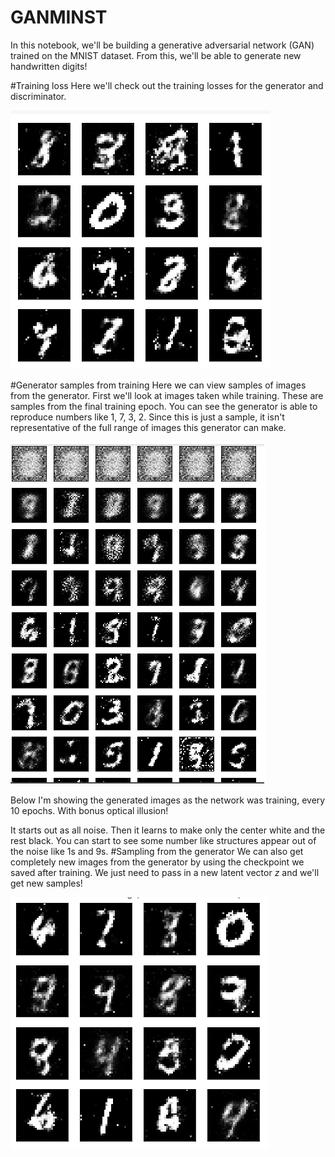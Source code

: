 # GANMINST

In this notebook, we'll be building a generative adversarial network (GAN) trained on the MNIST dataset. From this, we'll be able to generate new handwritten digits!


#Training loss
Here we'll check out the training losses for the generator and discriminator.

![Screenshot](digits.png)

#Generator samples from training
Here we can view samples of images from the generator. First we'll look at images taken while training.
These are samples from the final training epoch. You can see the generator is able to reproduce numbers like 1, 7, 3, 2. Since this is just a sample, it isn't representative of the full range of images this generator can make.

![Screenshot](digit.png)

Below I'm showing the generated images as the network was training, every 10 epochs. With bonus optical illusion!



It starts out as all noise. Then it learns to make only the center white and the rest black. You can start to see some number like structures appear out of the noise like 1s and 9s.
#Sampling from the generator
We can also get completely new images from the generator by using the checkpoint we saved after training. We just need to pass in a new latent vector $z$ and we'll get new samples!

![Screenshot](pred.png)

